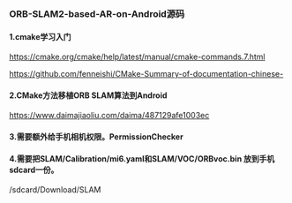 ### ORB-SLAM2-based-AR-on-Android源码
#### 1.cmake学习入门

https://cmake.org/cmake/help/latest/manual/cmake-commands.7.html

https://github.com/fenneishi/CMake-Summary-of-documentation-chinese-

#### 2.CMake方法移植ORB SLAM算法到Android

https://www.daimajiaoliu.com/daima/487129afe1003ec

#### 3.需要额外给手机相机权限。PermissionChecker


#### 4.需要把SLAM/Calibration/mi6.yaml和SLAM/VOC/ORBvoc.bin 放到手机sdcard一份。

/sdcard/Download/SLAM

